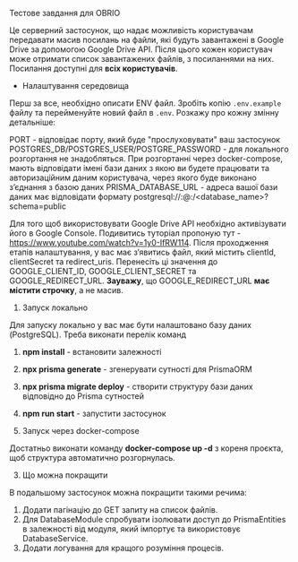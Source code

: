 Тестове завдання для OBRIO

Це серверний застосунок, що надає можливість користувачам передавати масив посилань на файли, які будуть завантажені в Google Drive за допомогою Google Drive API. Після цього кожен користувач може отримати список завантажених файлів, з посиланнями на них. Посилання доступні для **всіх користувачів**.

* Налаштування середовища

Перш за все, необхідно описати ENV файл. Зробіть копію `.env.example` файлу та перейменуйте новий файл в `.env`. Розкажу про кожну змінну детальніше:

PORT - відповідає порту, який буде "прослуховувати" ваш застосунок
POSTGRES_DB/POSTGRES_USER/POSTGRE_PASSWORD - для локального розгортання не знадобляться. При розгортанні через docker-compose, мають відповідати імені бази даних з якою ви будете працювати та авторизаційним даним користувача, через якого буде виконано зʼєднання з базою даних
PRISMA_DATABASE_URL - адреса вашої бази даних має відповідати формату postgresql://<username>:<password>@<host>:<port>/<database_name>?schema=public

Для того щоб використовувати Google Drive API необхідно активізувати його в Google Console. Подивитись туторіал пропоную тут - https://www.youtube.com/watch?v=1y0-IfRW114. Після проходження етапів налаштування, у вас має зʼявитись файл, який містить clientId, clientSecret та redirect_uris. Перенесіть ці значення до GOOGLE_CLIENT_ID, GOOGLE_CLIENT_SECRET та GOOGLE_REDIRECT_URL. **Зауважу**, що GOOGLE_REDIRECT_URL **має містити строчку**, а не масив.

1. Запуск локально

Для запуску локально у вас має бути налаштовано базу даних (PostgreSQL). Треба виконати перелік команд

1. **npm install** - встановити залежності
2. **npx prisma generate** - згенерувати сутності для PrismaORM
3. **npx prisma migrate deploy** - створити структуру бази даних відповідно до Prisma сутностей
4. **npm run start** - запустити застосунок

2. Запуск через docker-compose

Достатньо виконати команду **docker-compose up -d** з кореня проєкта, щоб структура автоматично розгорнулась. 

3. Що можна покращити

В подальшому застосунок можна покращити такими речима:

1. Додати пагінацію до GET запиту на список файлів.
2. Для DatabaseModule спробувати ізолювати доступ до PrismaEntities в залежності від модуля, який імпортує та використовує DatabaseService.
3. Додати логування для кращого розуміння процесів.